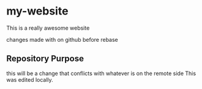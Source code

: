 # my-website
This is a really awesome website

changes made with  on github before rebase

## Repository Purpose

this will be  a change that conflicts
with whatever is on the remote side
This was edited locally.